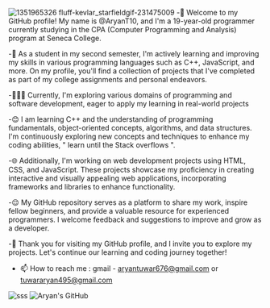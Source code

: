 ![1351965326 fluff-kevlar_starfieldgif-231475009](https://github.com/AryanT10/AryanT10/assets/59858427/75ddeeef-a805-47fd-acde-1d76be3f0493)
-🌱 Welcome to my GitHub profile! My name is @AryanT10, and I'm a 19-year-old programmer currently studying in the CPA (Computer Programming and Analysis) program at Seneca College.

-🐰 As a student in my second semester, I'm actively learning and improving my skills in various programming languages such as C++, JavaScript, and more. On my profile, you'll find a collection of projects that I've completed as part of my college assignments and personal endeavors.

-🧑🏻‍💻 Currently, I'm exploring various domains of programming and software development, eager to apply my learning in real-world projects

-😊 I am learning C++ and the understanding of programming fundamentals, object-oriented concepts, algorithms, and data structures. I'm continuously exploring new concepts and techniques to enhance my coding abilities, " learn until the Stack overflows ".

-🌐 Additionally, I'm working on web development projects using HTML, CSS, and JavaScript. These projects showcase my proficiency in creating interactive and visually appealing web applications, incorporating frameworks and libraries to enhance functionality.

-😌 My GitHub repository serves as a platform to share my work, inspire fellow beginners, and provide a valuable resource for experienced programmers. I welcome feedback and suggestions to improve and grow as a developer.

-🫡 Thank you for visiting my GitHub profile, and I invite you to explore my projects. Let's continue our learning and coding journey together!

- 📫 How to reach me : gmail - aryantuwar676@gmail.com or tuwararyan495@gmail.com
 
![sss](https://github.com/AryanT10/INTRO/assets/59858427/851ef624-9b13-4acd-8804-1900d1e7c6fc)
![Aryan's GitHub](https://github-readme-stats.vercel.app/api?username=AryanT10&theme=highcontrast&show_icons=true)


<!---
AryanT10/AryanT10 is a ✨ special ✨ repository because its `README.md` (this file) appears on your GitHub profile.
You can click the Preview link to take a look at your changes.
--->
